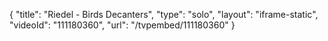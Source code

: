 {
    "title": "Riedel - Birds Decanters",
    "type": "solo",
    "layout": "iframe-static",
    "videoId": "111180360",
    "url": "\/tvpembed\/111180360"
}